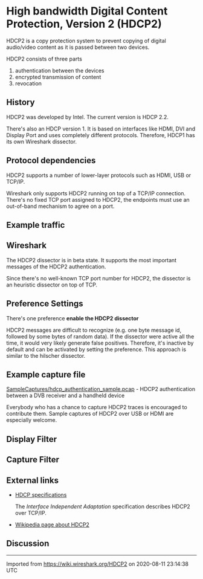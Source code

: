 # High bandwidth Digital Content Protection, Version 2 (HDCP2)

HDCP2 is a copy protection system to prevent copying of digital audio/video content as it is passed between two devices.

HDCP2 consists of three parts

1.  authentication between the devices
2.  encrypted transmission of content
3.  revocation

## History

HDCP2 was developed by Intel. The current version is HDCP 2.2.

There's also an HDCP version 1. It is based on interfaces like HDMI, DVI and Display Port and uses completely different protocols. Therefore, HDCP1 has its own Wireshark dissector.

## Protocol dependencies

HDCP2 supports a number of lower-layer protocols such as HDMI, USB or TCP/IP.

Wireshark only supports HDCP2 running on top of a TCP/IP connection. There's no fixed TCP port assigned to HDCP2, the endpoints must use an out-of-band mechanism to agree on a port.

## Example traffic

## Wireshark

The HDCP2 dissector is in beta state. It supports the most important messages of the HDCP2 authentication.

Since there's no well-known TCP port number for HDCP2, the dissector is an heuristic dissector on top of TCP.

## Preference Settings

There's one preference **enable the HDCP2 dissector**

HDCP2 messages are difficult to recognize (e.g. one byte message id, followed by some bytes of random data). If the dissector were active all the time, it would very likely generate false positives. Therefore, it's inactive by default and can be activated by setting the preference. This approach is similar to the hilscher dissector.

## Example capture file

[SampleCaptures/hdcp\_authentication\_sample.pcap](uploads/__moin_import__/attachments/SampleCaptures/hdcp_authentication_sample.pcap) - HDCP2 authentication between a DVB receiver and a handheld device

Everybody who has a chance to capture HDCP2 traces is encouraged to contribute them. Sample captures of HDCP2 over USB or HDMI are especially welcome.

## Display Filter

## Capture Filter

## External links

  - [HDCP specifications](http://www.digital-cp.com/hdcp_specifications)
    
    The *Interface Independent Adaptation* specification describes HDCP2 over TCP/IP.

  - [Wikipedia page about HDCP2](http://en.wikipedia.org/wiki/High-bandwidth_Digital_Content_Protection#HDCP_v2.x)

## Discussion

---

Imported from https://wiki.wireshark.org/HDCP2 on 2020-08-11 23:14:38 UTC
